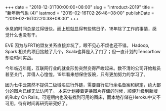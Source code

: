 +++
date = "2018-12-31T00:00:00+08:00"
slug = "introduct-2019"
title = "新年新气象 (4)"
lastmod = "2019-02-16T02:26:48+08:00"
publishDate = "2019-02-16T02:20:38+08:00"
+++

休息的时间总是过得很快，而上班就显得有些熬日子。18年除了工作的事情，感觉什么也没有干。

EVE 因为与FRT的盟友关系直接弃坑了，眼不见心不烦也还不错。
Hadoop, Spark 相关的项目接触了几个，Scala也算是入了门了；但一直计划的Tensorflow却没时间实战。

今年临近年尾，互联网行业的就业形势突然变得严峻起来。数不清的公司开始裁员甚至关门，弄得人心惶惶。19年看来想保住饭碗，只有更加努力的学习了。

因为七牛云突然不提供二级域名进行外链，需要自行进行余名备案和绑定，绝大部分的图片已经无法访问了。
本来计划接着更换图片存储的时候，顺便升级到新版的Ruby On Rails，可短期内也没有找到可用的图床，而本地存储在Heroku中又不可用，待有时间再研究研究好了。
